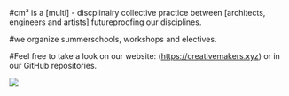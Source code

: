 
#cm³ is a [multi] - discplinairy collective practice between [architects, engineers and artists] futureproofing our disciplines.

#we organize summerschools, workshops and electives.

#Feel free to take a look on our website: (https://creativemakers.xyz) or in our GitHub repositories.

![](https://creativemakers.xyz/media/content/summerschool/wireframe3.gif)


